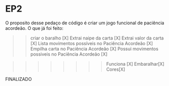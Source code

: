 # EP2
O proposito desse pedaço de código é criar um jogo funcional de paciência acordeão.
O que já foi feito:
>>criar o baralho [X]
>>Extrai naipe da carta [X]
>>Extrai valor da carta [X]
>>Lista movimentos possíveis no Paciência Acordeão [X]
>>Empilha carta no Paciência Acordeão [X]
>>Possui movimentos possiveis no Paciência Acordeão [X]


>>>>>>>>Funciona [X]
>>>>>Embaralhar[X]
>>>>>Cores[X]






FINALIZADO
